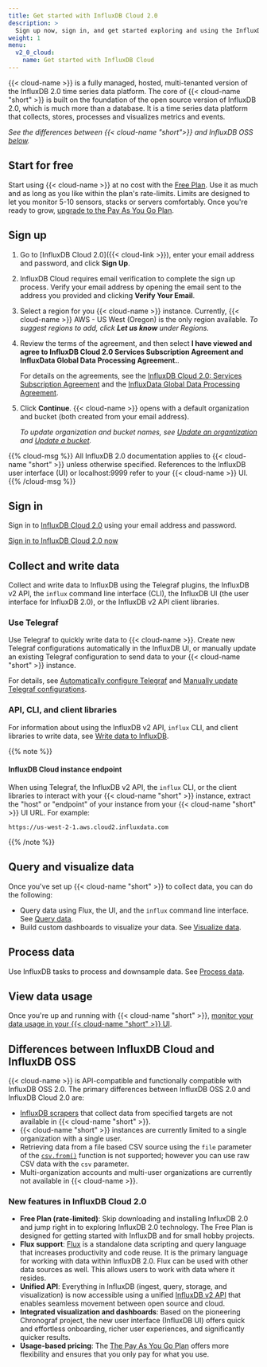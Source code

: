 ```yaml
---
title: Get started with InfluxDB Cloud 2.0
description: >
  Sign up now, sign in, and get started exploring and using the InfluxDB Cloud 2.0 time series platform.
weight: 1
menu:
  v2_0_cloud:
    name: Get started with InfluxDB Cloud
---
```


{{< cloud-name >}} is a fully managed, hosted, multi-tenanted version of the
InfluxDB 2.0 time series data platform.
The core of {{< cloud-name "short" >}} is built on the foundation of the open source
version of InfluxDB 2.0, which is much more than a database.
It is a time series data platform that collects, stores, processes and visualizes metrics and events.

_See the differences between {{< cloud-name "short">}} and InfluxDB OSS
[below](#differences-between-influxdb-cloud-and-influxdb-oss)._

## Start for free
Start using {{< cloud-name >}} at no cost with the [Free Plan](/v2.0/cloud/pricing-plans/#free-plan).
Use it as much and as long as you like within the plan's rate-limits.
Limits are designed to let you monitor 5-10 sensors, stacks or servers comfortably.
Once you're ready to grow, [upgrade to the Pay As You Go Plan](/v2.0/cloud/account-management/upgrade-to-payg/).

## Sign up

1.  Go to [InfluxDB Cloud 2.0]({{< cloud-link >}}), enter your email address and password,
    and click **Sign Up**.
2.  InfluxDB Cloud requires email verification to complete the sign up process.
    Verify your email address by opening the email sent to the address you provided
    and clicking **Verify Your Email**.
3.  Select a region for you {{< cloud-name >}} instance.
    Currently, {{< cloud-name >}} AWS - US West (Oregon) is the only region available.
    _To suggest regions to add, click **Let us know** under Regions._
4.  Review the terms of the agreement, and then select
    **I have viewed and agree to InfluxDB Cloud 2.0 Services Subscription Agreement
    and InfluxData Global Data Processing Agreement.**.

    For details on the agreements, see the [InfluxDB Cloud 2.0: Services Subscription Agreement](https://www.influxdata.com/legal/terms-of-use/)
    and the [InfluxData Global Data Processing Agreement](https://www.influxdata.com/legal/influxdata-global-data-processing-agreement/).

5.  Click **Continue**. {{< cloud-name >}} opens with a default organization
    and bucket (both created from your email address).

    _To update organization and bucket names, see [Update an organtization](/v2.0/organizations/update-org/)
    and [Update a bucket](/v2.0/organizations/buckets/update-bucket/#update-a-bucket-s-name-in-the-influxdb-ui)._

{{% cloud-msg %}}
All InfluxDB 2.0 documentation applies to {{< cloud-name "short" >}} unless otherwise specified.
References to the InfluxDB user interface (UI) or localhost:9999 refer to your
{{< cloud-name >}} UI.
{{% /cloud-msg %}}

## Sign in

Sign in to [InfluxDB Cloud 2.0](https://cloud2.influxdata.com) using your email address and password.

<a class="btn" href="https://cloud2.influxdata.com">Sign in to InfluxDB Cloud 2.0 now</a>

## Collect and write data

Collect and write data to InfluxDB using the Telegraf plugins, the InfluxDB v2 API, the `influx`
command line interface (CLI), the InfluxDB UI (the user interface for InfluxDB 2.0), or the InfluxDB v2 API client libraries.

### Use Telegraf

Use Telegraf to quickly write data to {{< cloud-name >}}.
Create new Telegraf configurations automatically in the InfluxDB UI, or manually update an
existing Telegraf configuration to send data to your {{< cloud-name "short" >}} instance.

For details, see [Automatically configure Telegraf](/v2.0/write-data/use-telegraf/auto-config/#create-a-telegraf-configuration)
and [Manually update Telegraf configurations](/v2.0/write-data/use-telegraf/manual-config/).

### API, CLI, and client libraries

For information about using the InfluxDB v2 API, `influx` CLI, and client libraries to write data,
see [Write data to InfluxDB](/v2.0/write-data/).

{{% note %}}

#### InfluxDB Cloud instance endpoint

When using Telegraf, the InfluxDB v2 API, the `influx` CLI, or the client libraries to interact with your {{< cloud-name "short" >}}
instance, extract the "host" or "endpoint" of your instance from your {{< cloud-name "short" >}} UI URL.
For example:

```
https://us-west-2-1.aws.cloud2.influxdata.com
```

{{% /note %}}

## Query and visualize data

Once you've set up {{< cloud-name "short" >}} to collect data, you can do the following:

- Query data using Flux, the UI, and the `influx` command line interface.
  See [Query data](/v2.0/query-data/).
- Build custom dashboards to visualize your data.
  See [Visualize data](/v2.0/visualize-data/).

## Process data

Use InfluxDB tasks to process and downsample data. See [Process data](/v2.0/process-data/).

## View data usage

Once you're up and running with {{< cloud-name "short" >}}, [monitor your data usage in
your {{< cloud-name "short" >}} UI](/v2.0/cloud/account-management/data-usage/).

## Differences between InfluxDB Cloud and InfluxDB OSS
{{< cloud-name >}} is API-compatible and functionally compatible with InfluxDB OSS 2.0.
The primary differences between InfluxDB OSS 2.0 and InfluxDB Cloud 2.0 are:

- [InfluxDB scrapers](/v2.0/write-data/scrape-data/) that collect data from specified
  targets are not available in {{< cloud-name "short" >}}.
- {{< cloud-name "short" >}} instances are currently limited to a single organization with a single user.
- Retrieving data from a file based CSV source using the `file` parameter of the
  [`csv.from()`](/v2/reference/flux/functions/csv/from) function is not supported;
  however you can use raw CSV data with the `csv` parameter.
- Multi-organization accounts and multi-user organizations are currently not
  available in {{< cloud-name >}}.

### New features in InfluxDB Cloud 2.0

- **Free Plan (rate-limited)**: Skip downloading and installing InfluxDB 2.0 and
  jump right in to exploring InfluxDB 2.0 technology.
  The Free Plan is designed for getting started with InfluxDB and for small hobby projects.
- **Flux support**: [Flux](/v2.0/query-data/get-started/) is a standalone data
  scripting and query language that increases productivity and code reuse.
  It is the primary language for working with data within InfluxDB 2.0.
  Flux can be used with other data sources as well.
  This allows users to work with data where it resides.
- **Unified API**: Everything in InfluxDB (ingest, query, storage, and visualization)
  is now accessible using a unified [InfluxDB v2 API](/v2.0/reference/api/) that
  enables seamless movement between open source and cloud.
- **Integrated visualization and dashboards**: Based on the pioneering Chronograf project,
  the new user interface (InfluxDB UI) offers quick and effortless onboarding,
  richer user experiences, and significantly quicker results.
- **Usage-based pricing**: The [The Pay As You Go Plan](/v2.0/cloud/pricing-plans/#pay-as-you-go-plan)
  offers more flexibility and ensures that you only pay for what you use.
